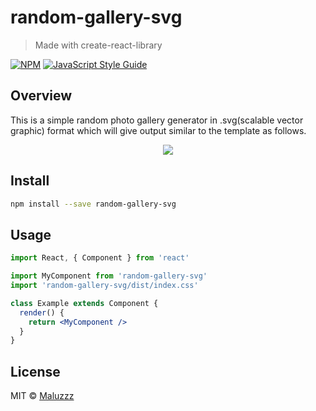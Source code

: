 # random-gallery-svg

> Made with create-react-library

[![NPM](https://img.shields.io/npm/v/random-gallery-svg.svg)](https://www.npmjs.com/package/random-gallery-svg) [![JavaScript Style Guide](https://img.shields.io/badge/code_style-standard-brightgreen.svg)](https://standardjs.com)

## Overview
This is a simple random photo gallery generator in .svg(scalable vector graphic) format which will give output similar to the template as follows.
<p align="center"><img src="https://user-images.githubusercontent.com/24789594/97604304-9b758780-1a0d-11eb-9a10-f785c0cc5326.png" ></p>

## Install

```bash
npm install --save random-gallery-svg
```

## Usage

```jsx
import React, { Component } from 'react'

import MyComponent from 'random-gallery-svg'
import 'random-gallery-svg/dist/index.css'

class Example extends Component {
  render() {
    return <MyComponent />
  }
}
```

## License

MIT © [Maluzzz](https://github.com/Maluzzz)
